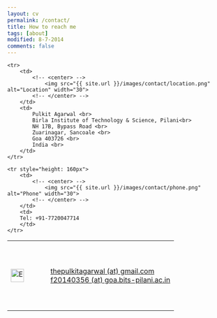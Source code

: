 ```yaml
---
layout: cv
permalink: /contact/
title: How to reach me
tags: [about]
modified: 8-7-2014
comments: false
---
```


<table>
	<tr style="height: 160px">
		<td style="width: 75px">
			<!-- <center> -->
				<img src="{{ site.url }}/images/contact/email.png" alt="Email" width="30">
			<!-- </center> -->
		</td>
		<td>
			<a href="mailto:thepulkitagarwal@gmail.com">thepulkitagarwal (at) gmail.com</a>
			<br>
			<a href="mailto:f2014356@goa.bits-pilani.ac.in">f20140356 (at) goa.bits-pilani.ac.in</a>
		</td>
	</tr>

	<tr>
		<td>
			<!-- <center> -->
				<img src="{{ site.url }}/images/contact/location.png" alt="Location" width="30">
			<!-- </center> -->
		</td>
		<td>
			Pulkit Agarwal <br>
			Birla Institute of Technology & Science, Pilani<br>
			NH 17B, Bypass Road <br>
			Zuarinagar, Sancoale <br>
			Goa 403726 <br>
			India <br>
	 	</td>
	</tr>

	<tr style="height: 160px">
		<td>
			<!-- <center> -->
				<img src="{{ site.url }}/images/contact/phone.png" alt="Phone" width="30">
			<!-- </center> -->
		</td>
		<td>
		Tel: +91-7720047714
		</td>
	</tr>
</table>
